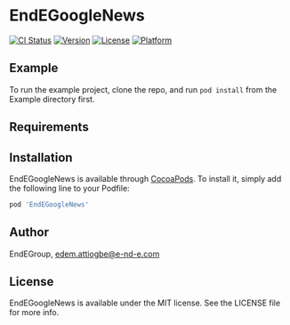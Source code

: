 # EndEGoogleNews

[![CI Status](https://img.shields.io/travis/EndEGroup/EndEGoogleNews.svg?style=flat)](https://travis-ci.org/EndEGroup/EndEGoogleNews)
[![Version](https://img.shields.io/cocoapods/v/EndEGoogleNews.svg?style=flat)](https://cocoapods.org/pods/EndEGoogleNews)
[![License](https://img.shields.io/cocoapods/l/EndEGoogleNews.svg?style=flat)](https://cocoapods.org/pods/EndEGoogleNews)
[![Platform](https://img.shields.io/cocoapods/p/EndEGoogleNews.svg?style=flat)](https://cocoapods.org/pods/EndEGoogleNews)

## Example

To run the example project, clone the repo, and run `pod install` from the Example directory first.

## Requirements

## Installation

EndEGoogleNews is available through [CocoaPods](https://cocoapods.org). To install
it, simply add the following line to your Podfile:

```ruby
pod 'EndEGoogleNews'
```

## Author

EndEGroup, edem.attiogbe@e-nd-e.com

## License

EndEGoogleNews is available under the MIT license. See the LICENSE file for more info.
